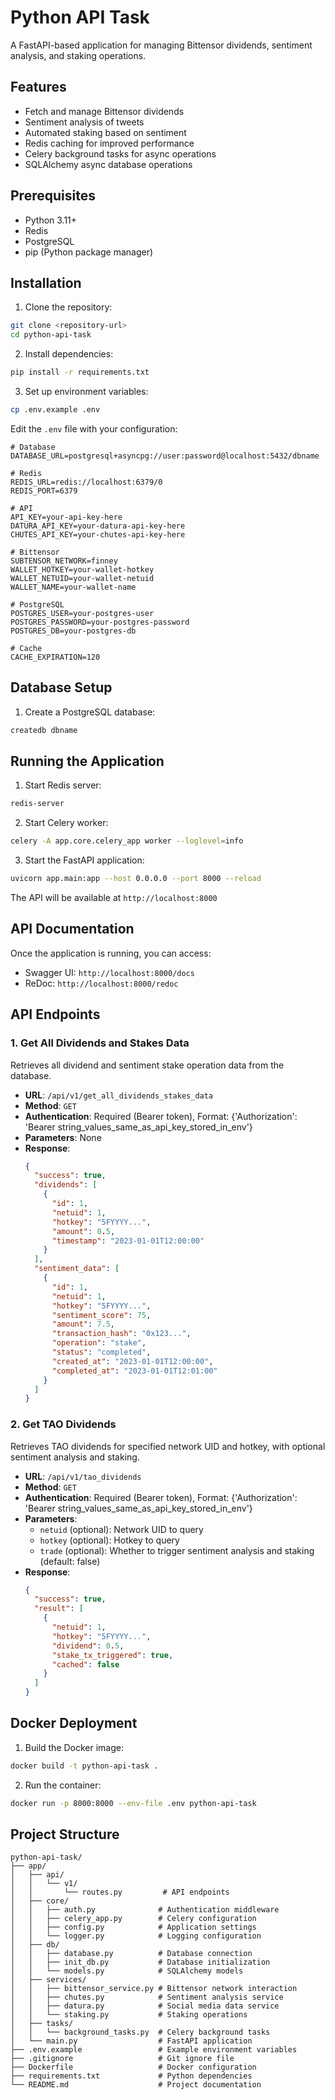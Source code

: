 # Python API Task

A FastAPI-based application for managing Bittensor dividends, sentiment analysis, and staking operations.

## Features

- Fetch and manage Bittensor dividends
- Sentiment analysis of tweets
- Automated staking based on sentiment
- Redis caching for improved performance
- Celery background tasks for async operations
- SQLAlchemy async database operations

## Prerequisites

- Python 3.11+
- Redis
- PostgreSQL
- pip (Python package manager)

## Installation

1. Clone the repository:
```bash
git clone <repository-url>
cd python-api-task
```

2. Install dependencies:
```bash
pip install -r requirements.txt
```

3. Set up environment variables:
```bash
cp .env.example .env
```
Edit the `.env` file with your configuration:
```env
# Database
DATABASE_URL=postgresql+asyncpg://user:password@localhost:5432/dbname

# Redis
REDIS_URL=redis://localhost:6379/0
REDIS_PORT=6379

# API
API_KEY=your-api-key-here
DATURA_API_KEY=your-datura-api-key-here
CHUTES_API_KEY=your-chutes-api-key-here

# Bittensor
SUBTENSOR_NETWORK=finney
WALLET_HOTKEY=your-wallet-hotkey
WALLET_NETUID=your-wallet-netuid
WALLET_NAME=your-wallet-name

# PostgreSQL
POSTGRES_USER=your-postgres-user
POSTGRES_PASSWORD=your-postgres-password
POSTGRES_DB=your-postgres-db

# Cache
CACHE_EXPIRATION=120
```

## Database Setup

1. Create a PostgreSQL database:
```bash
createdb dbname
```

## Running the Application

1. Start Redis server:
```bash
redis-server
```

2. Start Celery worker:
```bash
celery -A app.core.celery_app worker --loglevel=info
```

3. Start the FastAPI application:
```bash
uvicorn app.main:app --host 0.0.0.0 --port 8000 --reload
```

The API will be available at `http://localhost:8000`

## API Documentation

Once the application is running, you can access:
- Swagger UI: `http://localhost:8000/docs`
- ReDoc: `http://localhost:8000/redoc`

## API Endpoints

### 1. Get All Dividends and Stakes Data

Retrieves all dividend and sentiment stake operation data from the database.

- **URL**: `/api/v1/get_all_dividends_stakes_data`
- **Method**: `GET`
- **Authentication**: Required (Bearer token), Format: {'Authorization': 'Bearer string_values_same_as_api_key_stored_in_env'}
- **Parameters**: None
- **Response**:
  ```json
  {
    "success": true,
    "dividends": [
      {
        "id": 1,
        "netuid": 1,
        "hotkey": "5FYYYY...",
        "amount": 0.5,
        "timestamp": "2023-01-01T12:00:00"
      }
    ],
    "sentiment_data": [
      {
        "id": 1,
        "netuid": 1,
        "hotkey": "5FYYYY...",
        "sentiment_score": 75,
        "amount": 7.5,
        "transaction_hash": "0x123...",
        "operation": "stake",
        "status": "completed",
        "created_at": "2023-01-01T12:00:00",
        "completed_at": "2023-01-01T12:01:00"
      }
    ]
  }
  ```

### 2. Get TAO Dividends

Retrieves TAO dividends for specified network UID and hotkey, with optional sentiment analysis and staking.

- **URL**: `/api/v1/tao_dividends`
- **Method**: `GET`
- **Authentication**: Required (Bearer token), Format: {'Authorization': 'Bearer string_values_same_as_api_key_stored_in_env'}
- **Parameters**:
  - `netuid` (optional): Network UID to query
  - `hotkey` (optional): Hotkey to query
  - `trade` (optional): Whether to trigger sentiment analysis and staking (default: false)
- **Response**:
  ```json
  {
    "success": true,
    "result": [
      {
        "netuid": 1,
        "hotkey": "5FYYYY...",
        "dividend": 0.5,
        "stake_tx_triggered": true,
        "cached": false
      }
    ]
  }
  ```

## Docker Deployment

1. Build the Docker image:
```bash
docker build -t python-api-task .
```

2. Run the container:
```bash
docker run -p 8000:8000 --env-file .env python-api-task
```

## Project Structure

```
python-api-task/
├── app/
│   ├── api/
│   │   └── v1/
│   │       └── routes.py         # API endpoints
│   ├── core/
│   │   ├── auth.py              # Authentication middleware
│   │   ├── celery_app.py        # Celery configuration
│   │   ├── config.py            # Application settings
│   │   └── logger.py            # Logging configuration
│   ├── db/
│   │   ├── database.py          # Database connection
│   │   ├── init_db.py           # Database initialization
│   │   └── models.py            # SQLAlchemy models
│   ├── services/
│   │   ├── bittensor_service.py # Bittensor network interaction
│   │   ├── chutes.py            # Sentiment analysis service
│   │   ├── datura.py            # Social media data service
│   │   └── staking.py           # Staking operations
│   ├── tasks/
│   │   └── background_tasks.py  # Celery background tasks
│   └── main.py                  # FastAPI application
├── .env.example                 # Example environment variables
├── .gitignore                   # Git ignore file
├── Dockerfile                   # Docker configuration
├── requirements.txt             # Python dependencies
└── README.md                    # Project documentation
```